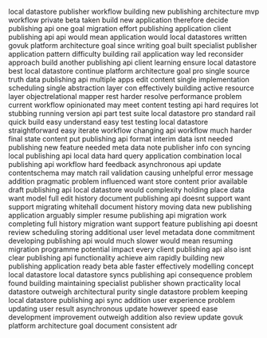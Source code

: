 local datastore publisher workflow building new publishing architecture mvp workflow private beta taken build new application therefore decide publishing api one goal migration effort publishing application client publishing api api would mean application would local datastores written govuk platform architecture goal since writing goal built specialist publisher application pattern difficulty building rail application way led reconsider approach build another publishing api client learning ensure local datastore best local datastore continue platform architecture goal pro single source truth data publishing api multiple apps edit content single implementation scheduling single abstraction layer con effectively building active resource layer objectrelational mapper rest harder resolve performance problem current workflow opinionated may meet content testing api hard requires lot stubbing running version api part test suite local datastore pro standard rail quick build easy understand easy test testing local datastore straightforward easy iterate workflow changing api workflow much harder final state content put publishing api format interim data isnt needed publishing new feature needed meta data note publisher info con syncing local publishing api local data hard query application combination local publishing api workflow hard feedback asynchronous api update contentschema may match rail validation causing unhelpful error message addition pragmatic problem influenced want store content prior available draft publishing api local datastore would complexity holding place data want model full edit history document publishing api doesnt support want support migrating whitehall document history moving data new publishing application arguably simpler resume publishing api migration work completing full history migration want support feature publishing api doesnt review scheduling storing additional user level metadata done commitment developing publishing api would much slower would mean resuming migration programme potential impact every client publishing api also isnt clear publishing api functionality achieve aim rapidly building new publishing application ready beta able faster effectively modelling concept local datastore local datastore syncs publishing api consequence problem found building maintaining specialist publisher shown practicality local datastore outweigh architectural purity single datastore problem keeping local datastore publishing api sync addition user experience problem updating user result asynchronous update however speed ease development improvement outweigh addition also review update govuk platform architecture goal document consistent adr
